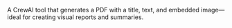 A CrewAI tool that generates a PDF with a title, text, and embedded image—ideal for creating visual reports and summaries.